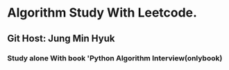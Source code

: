 # Algorithm Study With Leetcode.

## Git Host: Jung Min Hyuk

### Study alone With book 'Python Algorithm Interview(onlybook)
